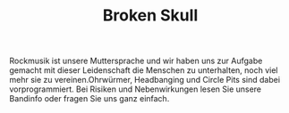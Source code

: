 ﻿---
layout: band
title: Broken Skull


website: https://www.facebook.com/BrokenSkullBand
style: Hard Rock 
logo: brokenskull_logo.png
picture: brokenskull_band.jpg
year: 2017
day: saturday
stagetime: Samstag, 08. Juli 2017, 20:00 Uhr
youtube: azS1TwzqTG4
---
Rockmusik ist unsere Muttersprache und wir haben uns zur Aufgabe gemacht mit dieser Leidenschaft die Menschen zu unterhalten, noch viel mehr sie zu vereinen.Ohrwürmer, Headbanging und Circle Pits sind dabei vorprogrammiert. Bei Risiken und Nebenwirkungen lesen Sie unsere Bandinfo oder fragen Sie uns ganz einfach.
